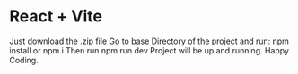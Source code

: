 # React + Vite

Just download the .zip file
Go to base Directory of the project and run: npm install or npm i
Then run npm run dev
Project will be up and running.
Happy Coding.
